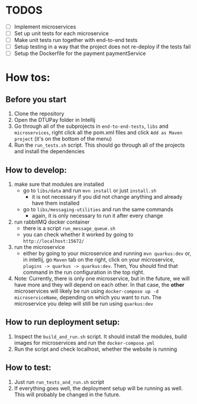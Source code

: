 # TODOS
- [ ] Implement microservices
- [ ] Set up unit tests for each microservice
- [ ] Make unit tests run together with end-to-end tests
- [ ] Setup testing in a way that the project does not re-deploy if the tests fail
- [ ] Setup the Dockerfile for the payment paymentService

# How tos:
## Before you start
1. Clone the repository
2. Open the DTUPay folder in Intellij
3. Go through all of the subprojects in `end-to-end-tests`, `libs` and `microservices`,
right click all the pom.xml files and click `Add as Maven project` (it's on the bottom of the
menu)
4. Run the `run_tests.sh` script. This should go through all of the projects and 
install the dependencies


## How to develop:

1. make sure that modules are installed 
   - go to `libs/data` and run `mvn install` or just `install.sh`
     - it is not necessary if you did not change anything and already have them installed
   - go to `libs/messaging-utilities` and run the same commands
     - again, it is only necessary to run it after every change
2. run rabbitMQ docker container
   - there is a script `run_message_queue.sh`
   - you can check whether it worked by going to `http://localhost:15672/`
3. run the microservice
   - either by going to your microservice and running `mvn quarkus:dev` or, in intellij,
   go `Maven` tab on the right, click on your microservice, `plugins -> quarkus -> quarkus:dev`. Then,
   You should find that command in the run configuration in the top right. 
4. Note: Currently, there is only one microservice, but in the future, we will have
more and they will depend on each other. In that case, the **other** microservices will likely
be run using `docker-compose up -d microserviceName`, depending on which you want
to run. The microservice you delep will still be run using `quarkus:dev`

## How to run deployment setup:
1. Inspect the `build_and_run.sh` script. It should install the modules, build images
for microservices and run the `docker-compose.yml`
2. Run the script and check localhost, whether the website is running

## How to test:
1. Just run `run_tests_and_run.sh` script
2. If everything goes well, the deployment setup will be running as well.
This will probably be changed in the future.

